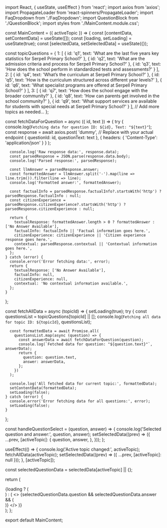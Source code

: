 import React, { useState, useEffect } from 'react';
import axios from 'axios';
import PropagateLoader from 'react-spinners/PropagateLoader';
import FaqDropdown from './FaqDropdown';
import QuestionBlock from './QuestionBlock';
import styles from './MainContent.module.css';

const MainContent = ({ activeTopic }) => {
  const [contentData, setContentData] = useState([]);
  const [loading, setLoading] = useState(true);
  const [selectedData, setSelectedData] = useState({});

  const topicQuestions = {
    1: [
      { id: 'q1', text: 'What are the last five years key statistics for Serpell Primary School?' },
      { id: 'q2', text: 'What are the admission criteria and process for Serpell Primary School?' },
      { id: 'q3', text: 'How does the school perform in standardized tests and assessments?' }
    ],
    2: [
      { id: 'q4', text: 'What’s the curriculum at Serpell Primary School?' },
      { id: 'q5', text: 'How is the curriculum structured across different year levels?' },
      { id: 'q6', text: 'What specialist programs are offered at Serpell Primary School?' }
    ],
    3: [
      { id: 'q7', text: 'How does the school engage with the broader community?' },
      { id: 'q8', text: 'How can parents get involved in the school community?' },
      { id: 'q9', text: 'What support services are available for students with special needs at Serpell Primary School?' }
    ],
    // Add more topics as needed...
  };

  const fetchDataForQuestion = async ({ id, text }) => {
    try {
      console.log(`Fetching data for question ID: ${id}, Text: "${text}"`);
      const response = await axios.post(
        'dummy', // Replace with your actual endpoint
        { questionId: id, questionText: text },
        { headers: { 'Content-Type': 'application/json' } }
      );

      console.log('Raw response data:', response.data);
      const parsedResponse = JSON.parse(response.data.body);
      console.log('Parsed response:', parsedResponse);

      const llmAnswer = parsedResponse.answer;
      const formattedAnswer = llmAnswer.split('-').map(line => line.trim()).filter(line => line);
      console.log('Formatted answer:', formattedAnswer);

      const factualInfo = parsedResponse.factualInfo?.startsWith('http') ? parsedResponse.factualInfo : null;
      const citizenExperience = parsedResponse.citizenExperience?.startsWith('http') ? parsedResponse.citizenExperience : null;

      return {
        textualResponse: formattedAnswer.length > 0 ? formattedAnswer : ['No Answer Available'],
        factualInfo: factualInfo || 'Factual information goes here.',
        citizenExperience: citizenExperience || 'Citizen experience response goes here.',
        contextual: parsedResponse.contextual || 'Contextual information goes here.',
      };
    } catch (error) {
      console.error('Error fetching data:', error);
      return {
        textualResponse: ['No Answer Available'],
        factualInfo: null,
        citizenExperience: null,
        contextual: 'No contextual information available.',
      };
    }
  };

  const fetchAllData = async (topicId) => {
    setLoading(true);
    try {
      const questionsList = topicQuestions[topicId] || [];
      console.log(`Fetching all data for topic ID: ${topicId}`, questionsList);

      const formattedData = await Promise.all(
        questionsList.map(async (question) => {
          const answerData = await fetchDataForQuestion(question);
          console.log(`Fetched data for question: "${question.text}"`, answerData);
          return {
            question: question.text,
            answer: answerData,
          };
        })
      );

      console.log('All fetched data for current topic:', formattedData);
      setContentData(formattedData);
      setLoading(false);
    } catch (error) {
      console.error('Error fetching data for all questions:', error);
      setLoading(false);
    }
  };

  const handleQuestionSelect = (question, answer) => {
    console.log('Selected question and answer:', question, answer);
    setSelectedData((prev) => ({
      ...prev,
      [activeTopic]: {
        question,
        answer,
      },
    }));
  };

  useEffect(() => {
    console.log('Active topic changed:', activeTopic);
    fetchAllData(activeTopic);
    setSelectedData((prev) => ({ ...prev, [activeTopic]: null }));
  }, [activeTopic]);

  const selectedQuestionData = selectedData[activeTopic] || {};

  return (
    <div className={styles.mainContent}>
      {loading ? (
        <div className={styles.loaderWrapper}>
          <PropagateLoader color="rgb(15, 95, 220)" loading={loading} size={22} />
        </div>
      ) : (
        <>
          <FaqDropdown
            contentData={contentData}
            onQuestionSelect={handleQuestionSelect}
            selectedQuestion={selectedQuestionData.question}
            selectedAnswer={selectedQuestionData.answer}
          />
          {selectedQuestionData.question && selectedQuestionData.answer && (
            <div className={styles.selectedQuestionBlock}>
              <QuestionBlock
                question={selectedQuestionData.question}
                answerData={selectedQuestionData.answer}
              />
            </div>
          )}
        </>
      )}
    </div>
  );
};

export default MainContent;

